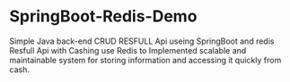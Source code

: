 # SpringBoot-Redis-Demo
Simple Java back-end CRUD RESFULL Api useing SpringBoot and redis
Resfull Api with Cashing use Redis to Implemented scalable and maintainable system for storing information and accessing it quickly from cash. 
